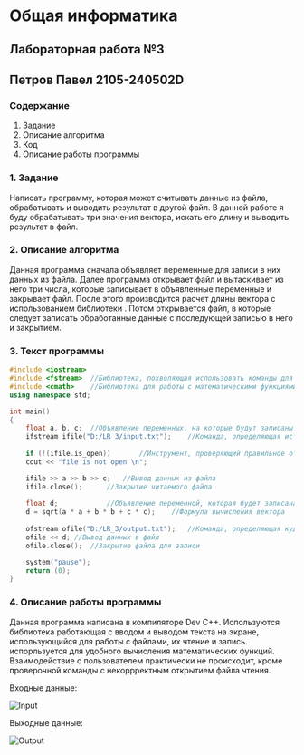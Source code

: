 # Общая информатика

## Лабораторная работа №3

## Петров Павел 2105-240502D

### Содержание

1. Задание
2. Описание алгоритма
3. Код
4. Описание работы программы

### 1. Задание
Написать программу, которая может считывать данные из файла, обрабатывать и выводить результат в другой файл. В данной работе я буду обрабатывать три значения вектора, искать его длину и выводить результат в файл.

### 2. Описание алгоритма
Данная программа сначала объявляет переменные для записи в них данных из файла. Далее программа открывает файл и вытаскивает из него три числа, которые записывает в объявленные переменные и закрывает файл. После этого производится расчет длины вектора с использованием библиотеки <cmath>. Потом открывается файл, в которые следует записать обработанные данные с последующей записью в него и закрытием.

### 3. Текст программы
```c++
#include <iostream>
#include <fstream>	//Библиотека, похволяющая использовать команды для чтения и записи файлов
#include <cmath>	//Библиотека для работы с математическими функциями
using namespace std;

int main() 
{
	float a, b, c;	//Объявление переменных, на которые будут записаны прочитанные данные
	ifstream ifile("D:/LR_3/input.txt");	//Команда, определяющая источник для чтения
	
	if (!(ifile.is_open))		//Инструмент, проверяющий правильное открытие читаемого файла
	cout << "file is not open \n";

	ifile >> a >> b >> c;	//Вывод данных из файла
	ifile.close();		//Закрытие читаемого файла
	
	float d; 			//Объявление переменной, которая будет записана в файл
	d = sqrt(a * a + b * b + c * c);	//Формула вычисления вектора
	
	ofstream ofile("D:/LR_3/output.txt");	//Команда, определяющая куда будет записаны данные
	ofile << d;	//Вывод данных в файл
	ofile.close(); 	//Закрытие файла для записи

	system("pause");
	return (0);
}
```
### 4. Описание работы программы
Данная программа написана в компиляторе Dev C++. Используются библиотека <iostream> работающая с вводом и выводом текста на экране, <fstream> использующийся для работы с файлами, их чтение и запись. <cmath> испорльзуется для удобного вычисления математических функций. Взаимодействие с пользователем практически не происходит, кроме проверочной команды с некоррректным открытием файла чтения.

Входные данные:
	
![Input](https://user-images.githubusercontent.com/99655386/172914861-8d12d0f5-60ae-4ac7-8c0f-1c23cd7a8282.jpg)

Выходные данные:
	
![Output](https://user-images.githubusercontent.com/99655386/172914873-946946ec-3b16-41f7-aa65-44aea8292748.jpg)

